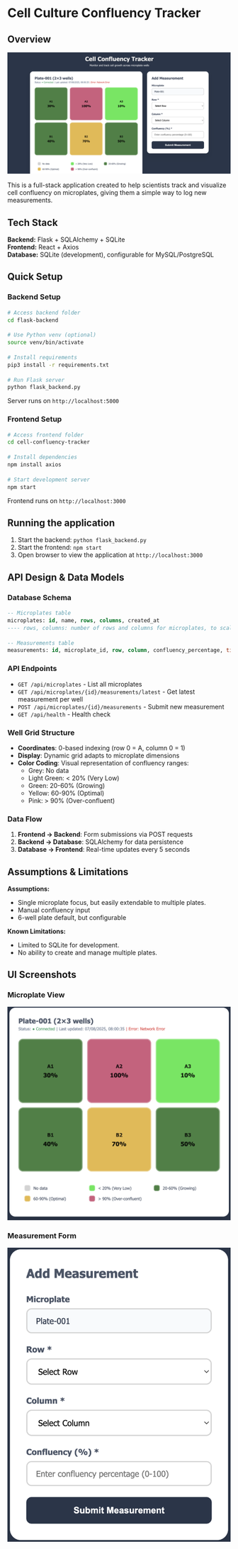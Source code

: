 # Cell Culture Confluency Tracker

## Overview

![screenshot.png](screenshots/screenshot.png)

This is a full-stack application created to help scientists track and visualize cell confluency on microplates, giving them a simple way to log new measurements.

## Tech Stack

**Backend:** Flask + SQLAlchemy + SQLite  
**Frontend:** React + Axios  
**Database:** SQLite (development), configurable for MySQL/PostgreSQL

## Quick Setup

### Backend Setup
```bash
# Access backend folder
cd flask-backend

# Use Python venv (optional)
source venv/bin/activate

# Install requirements
pip3 install -r requirements.txt

# Run Flask server
python flask_backend.py
```

Server runs on `http://localhost:5000`

### Frontend Setup
```bash
# Access frontend folder
cd cell-confluency-tracker

# Install dependencies
npm install axios

# Start development server
npm start
```

Frontend runs on `http://localhost:3000`

## Running the application

1. Start the backend: `python flask_backend.py`
2. Start the frontend: `npm start`
3. Open browser to view the application at `http://localhost:3000`

## API Design & Data Models

### Database Schema
```sql
-- Microplates table
microplates: id, name, rows, columns, created_at
---- rows, columns: number of rows and columns for microplates, to scale for different types of microplates
           
-- Measurements table  
measurements: id, microplate_id, row, column, confluency_percentage, timestamp
```

### API Endpoints
- `GET /api/microplates` - List all microplates
- `GET /api/microplates/{id}/measurements/latest` - Get latest measurement per well
- `POST /api/microplates/{id}/measurements` - Submit new measurement
- `GET /api/health` - Health check

### Well Grid Structure
- **Coordinates**: 0-based indexing (row 0 = A, column 0 = 1)
- **Display**: Dynamic grid adapts to microplate dimensions
- **Color Coding**: Visual representation of confluency ranges:
  - Grey: No data
  - Light Green: < 20% (Very Low)
  - Green: 20-60% (Growing)
  - Yellow: 60-90% (Optimal)
  - Pink: > 90% (Over-confluent)

### Data Flow
1. **Frontend → Backend**: Form submissions via POST requests
2. **Backend → Database**: SQLAlchemy for data persistence
3. **Database → Frontend**: Real-time updates every 5 seconds

## Assumptions & Limitations

**Assumptions:**
- Single microplate focus, but easily extendable to multiple plates.
- Manual confluency input
- 6-well plate default, but configurable

**Known Limitations:**
- Limited to SQLite for development.
- No ability to create and manage multiple plates.

## UI Screenshots

### Microplate View
![screenshot_microplate.png](screenshots/screenshot_microplate.png)
### Measurement Form
![screenshot_form.png](screenshots/screenshot_form.png)